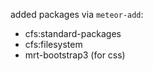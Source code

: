 added packages via `meteor-add`:

* cfs:standard-packages
* cfs:filesystem
* mrt-bootstrap3 (for css)
